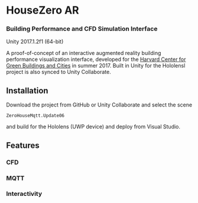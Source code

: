 # HouseZero AR
### Building Performance and CFD Simulation Interface
Unity 2017.1.2f1 (64-bit)

A proof-of-concept of an interactive augmented reality building performance visualization interface, developed for the [Harvard Center for Green Buildings and Cities](http://harvardcgbc.org/) in summer 2017. Built in Unity for the Hololensl project is also synced to Unity Collaborate.


## Installation
Download the project from GitHub or Unity Collaborate and select the scene

`ZeroHouseMqtt.Update06`

and build for the Hololens (UWP device) and deploy from Visual Studio.


## Features

### CFD

### MQTT

### Interactivity
